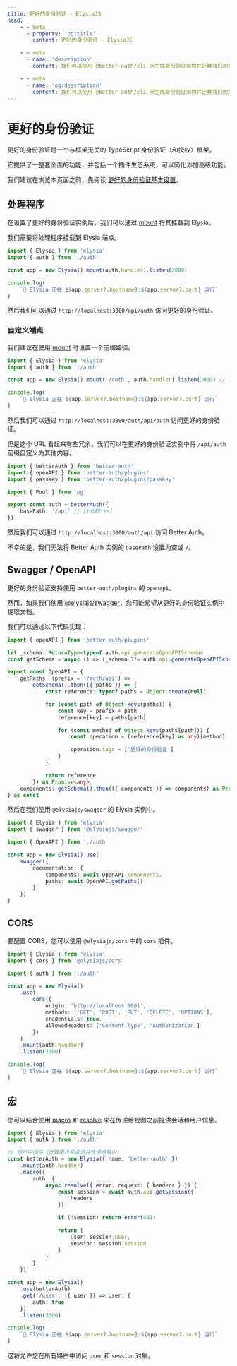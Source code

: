 ```yaml
---
title: 更好的身份验证 - ElysiaJS
head:
    - - meta
      - property: 'og:title'
        content: 更好的身份验证 - ElysiaJS

    - - meta
      - name: 'description'
        content: 我们可以使用 @better-auth/cli 来生成身份验证架构并迁移我们的数据库。

    - - meta
      - name: 'og:description'
        content: 我们可以使用 @better-auth/cli 来生成身份验证架构并迁移我们的数据库。
---
```


# 更好的身份验证

更好的身份验证是一个与框架无关的 TypeScript 身份验证（和授权）框架。

它提供了一整套全面的功能，并包括一个插件生态系统，可以简化添加高级功能。

我们建议在浏览本页面之前，先阅读 [更好的身份验证基本设置](https://www.better-auth.com/docs/installation)。

## 处理程序

在设置了更好的身份验证实例后，我们可以通过 [mount](/patterns/mount.html) 将其挂载到 Elysia。

我们需要将处理程序挂载到 Elysia 端点。

```ts
import { Elysia } from 'elysia'
import { auth } from './auth'

const app = new Elysia().mount(auth.handler).listen(3000)

console.log(
	`🦊 Elysia 正在 ${app.server?.hostname}:${app.server?.port} 运行`
)
```

然后我们可以通过 `http://localhost:3000/api/auth` 访问更好的身份验证。

### 自定义端点

我们建议在使用 [mount](/patterns/mount.html) 时设置一个前缀路径。

```ts
import { Elysia } from 'elysia'
import { auth } from './auth'

const app = new Elysia().mount('/auth', auth.handler).listen(3000) // ![代码 ++]

console.log(
	`🦊 Elysia 正在 ${app.server?.hostname}:${app.server?.port} 运行`
)
```

然后我们可以通过 `http://localhost:3000/auth/api/auth` 访问更好的身份验证。

但是这个 URL 看起来有些冗余，我们可以在更好的身份验证实例中将 `/api/auth` 前缀自定义为其他内容。

```ts
import { betterAuth } from 'better-auth'
import { openAPI } from 'better-auth/plugins'
import { passkey } from 'better-auth/plugins/passkey'

import { Pool } from 'pg'

export const auth = betterAuth({
	basePath: '/api' // [!代码 ++]
})
```

然后我们可以通过 `http://localhost:3000/auth/api` 访问 Better Auth。

不幸的是，我们无法将 Better Auth 实例的 `basePath` 设置为空或 `/`。


## Swagger / OpenAPI

更好的身份验证支持使用 `better-auth/plugins` 的 `openapi`。

然而，如果我们使用 [@elysiajs/swagger](/plugins/swagger)，您可能希望从更好的身份验证实例中提取文档。

我们可以通过以下代码实现：

```ts
import { openAPI } from 'better-auth/plugins'

let _schema: ReturnType<typeof auth.api.generateOpenAPISchema>
const getSchema = async () => (_schema ??= auth.api.generateOpenAPISchema())

export const OpenAPI = {
	getPaths: (prefix = '/auth/api') =>
		getSchema().then(({ paths }) => {
			const reference: typeof paths = Object.create(null)

			for (const path of Object.keys(paths)) {
				const key = prefix + path
				reference[key] = paths[path]

				for (const method of Object.keys(paths[path])) {
					const operation = (reference[key] as any)[method]

					operation.tags = ['更好的身份验证']
				}
			}

			return reference
		}) as Promise<any>,
	components: getSchema().then(({ components }) => components) as Promise<any>
} as const
```

然后在我们使用 `@elysiajs/swagger` 的 Elysia 实例中。

```ts
import { Elysia } from 'elysia'
import { swagger } from '@elysiajs/swagger'

import { OpenAPI } from './auth'

const app = new Elysia().use(
	swagger({
		documentation: {
			components: await OpenAPI.components,
			paths: await OpenAPI.getPaths()
		}
	})
)
```

## CORS

要配置 CORS，您可以使用 `@elysiajs/cors` 中的 `cors` 插件。

```ts
import { Elysia } from 'elysia'
import { cors } from '@elysiajs/cors'

import { auth } from './auth'

const app = new Elysia()
	.use(
		cors({
			origin: 'http://localhost:3001',
			methods: ['GET', 'POST', 'PUT', 'DELETE', 'OPTIONS'],
			credentials: true,
			allowedHeaders: ['Content-Type', 'Authorization']
		})
	)
	.mount(auth.handler)
	.listen(3000)

console.log(
	`🦊 Elysia 正在 ${app.server?.hostname}:${app.server?.port} 运行`
)
```

## 宏

您可以结合使用 [macro](https://elysiajs.com/patterns/macro.html#macro) 和 [resolve](https://elysiajs.com/essential/handler.html#resolve) 来在传递给视图之前提供会话和用户信息。

```ts
import { Elysia } from 'elysia'
import { auth } from './auth'

// 用户中间件（计算用户和会话并传递给路由）
const betterAuth = new Elysia({ name: 'better-auth' })
	.mount(auth.handler)
	.macro({
		auth: {
			async resolve({ error, request: { headers } }) {
				const session = await auth.api.getSession({
					headers
				})

				if (!session) return error(401)

				return {
					user: session.user,
					session: session.session
				}
			}
		}
	})

const app = new Elysia()
	.use(betterAuth)
	.get('/user', ({ user }) => user, {
		auth: true
	})
	.listen(3000)

console.log(
	`🦊 Elysia 正在 ${app.server?.hostname}:${app.server?.port} 运行`
)
```

这将允许您在所有路由中访问 `user` 和 `session` 对象。